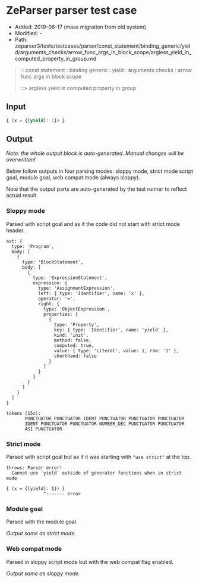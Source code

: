 # ZeParser parser test case

- Added: 2019-06-17 (mass migration from old system)
- Modified: -
- Path: zeparser3/tests/testcases/parser/const_statement/binding_generic/yield/arguments_checks/arrow_func_args_in_block_scope/argless_yield_in_computed_property_in_group.md

> :: const statement : binding generic : yield : arguments checks : arrow func args in block scope
>
> ::> argless yield in computed property in group

## Input

`````js
{ (x = {[yield]: 1}) }
`````

## Output

_Note: the whole output block is auto-generated. Manual changes will be overwritten!_

Below follow outputs in four parsing modes: sloppy mode, strict mode script goal, module goal, web compat mode (always sloppy).

Note that the output parts are auto-generated by the test runner to reflect actual result.

### Sloppy mode

Parsed with script goal and as if the code did not start with strict mode header.

`````
ast: {
  type: 'Program',
  body: [
    {
      type: 'BlockStatement',
      body: [
        {
          type: 'ExpressionStatement',
          expression: {
            type: 'AssignmentExpression',
            left: { type: 'Identifier', name: 'x' },
            operator: '=',
            right: {
              type: 'ObjectExpression',
              properties: [
                {
                  type: 'Property',
                  key: { type: 'Identifier', name: 'yield' },
                  kind: 'init',
                  method: false,
                  computed: true,
                  value: { type: 'Literal', value: 1, raw: '1' },
                  shorthand: false
                }
              ]
            }
          }
        }
      ]
    }
  ]
}

tokens (15x):
       PUNCTUATOR PUNCTUATOR IDENT PUNCTUATOR PUNCTUATOR PUNCTUATOR
       IDENT PUNCTUATOR PUNCTUATOR NUMBER_DEC PUNCTUATOR PUNCTUATOR
       ASI PUNCTUATOR
`````

### Strict mode

Parsed with script goal but as if it was starting with `"use strict"` at the top.

`````
throws: Parser error!
  Cannot use `yield` outside of generator functions when in strict mode

{ (x = {[yield]: 1}) }
              ^------- error
`````


### Module goal

Parsed with the module goal.

_Output same as strict mode._

### Web compat mode

Parsed in sloppy script mode but with the web compat flag enabled.

_Output same as sloppy mode._
